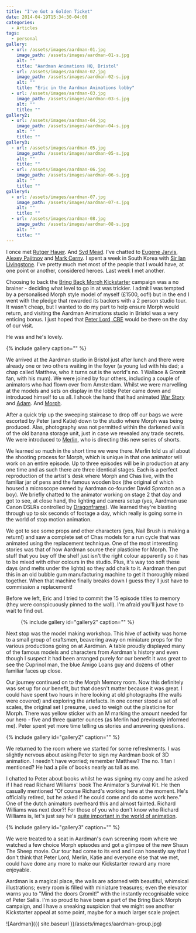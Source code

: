 ```yaml
---
title: "I've Got a Golden Ticket"
date: 2014-04-19T15:34:30-04:00
categories:
  - Articles
tags:
  - personal
gallery:
  - url: /assets/images/aardman-01.jpg
    image_path: /assets/images/aardman-01-s.jpg
    alt: ""
    title: "Aardman Animations HQ, Bristol"
  - url: /assets/images/aardman-02.jpg
    image_path: /assets/images/aardman-02-s.jpg
    alt: ""
    title: "Eric in the Aardman Animations lobby"
  - url: /assets/images/aardman-03.jpg
    image_path: /assets/images/aardman-03-s.jpg
    alt: ""
    title: ""
gallery2:
  - url: /assets/images/aardman-04.jpg
    image_path: /assets/images/aardman-04-s.jpg
    alt: ""
    title: ""
gallery3:
  - url: /assets/images/aardman-05.jpg
    image_path: /assets/images/aardman-05-s.jpg
    alt: ""
    title: ""
  - url: /assets/images/aardman-06.jpg
    image_path: /assets/images/aardman-06-s.jpg
    alt: ""
    title: ""
gallery4:
  - url: /assets/images/aardman-07.jpg
    image_path: /assets/images/aardman-07-s.jpg
    alt: ""
    title: ""
  - url: /assets/images/aardman-08.jpg
    image_path: /assets/images/aardman-08-s.jpg
    alt: ""
    title: ""
---
```


I once met [Rutger Hauer](http://www.imdb.com/name/nm0000442/). And [Syd Mead](http://en.wikipedia.org/wiki/Syd_Mead). I've chatted to [Eugene Jarvis](http://en.wikipedia.org/wiki/Eugene_Jarvis), [Alexey Pajitnov](http://en.wikipedia.org/wiki/Alexey_Pajitnov) and [Mark Cerny](http://en.wikipedia.org/wiki/Mark_Cerny). I spent a week in South Korea with [Sir Ian Livingstone](http://en.wikipedia.org/wiki/Ian_Livingstone). I've pretty much met most of the people that I would have, at one point or another, considered heroes. Last week I met another.

Choosing to back the [Bring Back Morph Kickstarter](https://www.kickstarter.com/projects/1961548517/all-new-adventures-of-morph-from-aardman-animation) campaign was a no brainer - deciding what level to go in at was trickier. I admit I was tempted by a personalised Morph style model of myself (£1500, oof!) but in the end I went with the pledge that rewarded its backers with a 2 person studio tour. It wasn't cheap, but I wanted to do my part to help ensure Morph would return, and visiting the Aardman Animations studio in Bristol was a very enticing bonus. I just hoped that [Peter Lord, CBE](http://en.wikipedia.org/wiki/Peter_Lord) would be there on the day of our visit.

He was and he's lovely.

{% include gallery caption="" %}

We arrived at the Aardman studio in Bristol just after lunch and there were already one or two others waiting in the foyer (a young lad with his dad; a chap called Matthew, who it turns out is the world's no. 1 Wallace & Gromit fan, with his mum). We were joined by four others, including a couple of animators who had flown over from Amsterdam. Whilst we were marvelling at the models and sets on display in the lobby Peter came down and introduced himself to us all. I shook the hand that had animated [War Story](https://www.youtube.com/watch?v=UAhcbXeKJ3Y) and [Adam](https://www.youtube.com/watch?v=CnVMtQe-2YM). And [Morph](https://www.youtube.com/channel/UCL7N5wBrbp0J4vU46KWTWtQ?sub_confirmation=1&src_vid=eyjXLfrojDE&feature=iv&annotation_id=annotation_3967251239).

After a quick trip up the sweeping staircase to drop off our bags we were escorted by Peter (and Katie) down to the studio where Morph was being produced. Alas, photography was not permitted within the darkened walls of the old banana storage unit, just in case we revealed any trade secrets. We were introduced to [Merlin](http://www.imdb.com/name/nm1271549/), who is directing this new series of shorts.

We learned so much in the short time we were there. Merlin told us all about the shooting process for Morph, which is unique in that one animator will work on an entire episode. Up to three episodes will be in production at any one time and as such there are three identical stages. Each is a perfect reproduction of the artist's desk where Morph and Chas live, with the familiar jar of pens and the famous wooden box (the original of which housed a microscope owned by Aardman co-founder David Sproxton as a boy). We briefly chatted to the animator working on stage 2 that day and got to see, at close hand, the lighting and camera setup (yes, Aardman use Canon DSLRs controlled by [Dragonframe](http://www.dragonframe.com/)). We learned they're blasting through up to six seconds of footage a day, which really is going some in the world of stop motion animation.

We got to see some props and other characters (yes, Nail Brush is making a return!) and saw a complete set of Chas models for a run cycle that was animated using the replacement technique. One of the most interesting stories was that of how Aardman source their plasticine for Morph. The stuff that you buy off the shelf just isn't the right colour apparently so it has to be mixed with other colours in the studio. Plus, it's way too soft these days (and melts under the lights) so they add chalk to it. Aardman then put this in an old bubble gum manufacturing machine to get it thoroughly mixed together. When that machine finally breaks down I guess they'll just have to commission a replacement!

Before we left, Eric and I tried to commit the 15 episode titles to memory (they were conspicuously pinned to the wall). I'm afraid you'll just have to wait to find out.

<figure style="width: 400px" class="align-right">
  {% include gallery id="gallery2" caption="" %}
</figure>

Next stop was the model making workshop. This hive of activity was home to a small group of craftsmen, beavering away on miniature props for the various productions going on at Aardman. A table proudly displayed many of the famous models and characters from Aardman's history and even though I suspect it had been arranged purely for our benefit it was great to see the Cuprinol man, the blue Amigo Loans guy and dozens of other familiar faces up close.

Our journey continued on to the Morph Memory room. Now this definitely was set up for our benefit, but that doesn't matter because it was great. I could have spent two hours in here looking at old photographs (the walls were covered) and exploring the artefacts. In one corner stood a set of scales, the original set I presume, used to weigh out the plasticine for Morph. There was yellow sticker with an M marking the amount needed for our hero - five and three quarter ounces (as Merlin had previously informed me). Peter spent yet more time telling us stories and answering questions.

{% include gallery id="gallery2" caption="" %}

We returned to the room where we started for some refreshments. I was slightly nervous about asking Peter to sign my Aardman book of 3D animation. I needn't have worried; remember Matthew? The no. 1 fan I mentioned? He had a pile of books nearly as tall as me.

I chatted to Peter about books whilst he was signing my copy and he asked if I had read Richard Williams' book The Animator's Survival Kit. He then casually mentioned "Of course Richard's working here at the moment. He's officially retired, but he asked if he could come and do some work here." One of the dutch animators overheard this and almost fainted. Richard Williams was next door?! For those of you who don't know who Richard Williams is, let's just say he's [quite important in the world of animation](https://youtu.be/h9uPWdSGlDE).

{% include gallery id="gallery3" caption="" %}

We were treated to a seat in Aardman's own screening room where we watched a few choice Morph episodes and got a glimpse of the new Shaun The Sheep movie. Our tour had come to its end and I can honestly say that I don't think that Peter Lord, Merlin, Katie and everyone else that we met, could have done any more to make our Kickstarter reward any more enjoyable.

Aardman is a magical place, the walls are adorned with beautiful, whimsical illustrations; every room is filled with miniature treasures; even the elevator warns you to "Mind the doors Gromit!" with the instantly recognisable voice of Peter Sallis. I'm so proud to have been a part of the Bring Back Morph campaign, and I have a sneaking suspicion that we might see another Kickstarter appeal at some point, maybe for a much larger scale project.

![Aardman]({{ site.baseurl }}/assets/images/aardman-group.jpg)
